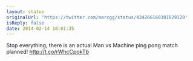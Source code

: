 ```yaml
---
layout: status
originalUrl: 'https://twitter.com/marcgg/status/434266160381829120'
isReply: false
date: 2014-02-14 10:01:35
---
```


Stop everything, there is an actual Man vs Machine ping pong match planned! http://t.co/rWhcCpokTb
